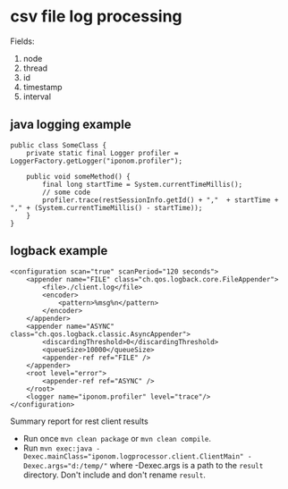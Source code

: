 csv file log processing
=======================

Fields:
1. node
2. thread
3. id
4. timestamp
5. interval


java logging example
--------------------

```
public class SomeClass {
    private static final Logger profiler = LoggerFactory.getLogger("iponom.profiler");
    
    public void someMethod() {
        final long startTime = System.currentTimeMillis();
        // some code
        profiler.trace(restSessionInfo.getId() + ","  + startTime + "," + (System.currentTimeMillis() - startTime));
    }
}
```


logback example
---------------

```
<configuration scan="true" scanPeriod="120 seconds">
    <appender name="FILE" class="ch.qos.logback.core.FileAppender">
        <file>./client.log</file>
        <encoder>
            <pattern>%msg%n</pattern>
        </encoder>
    </appender>
    <appender name="ASYNC" class="ch.qos.logback.classic.AsyncAppender">
        <discardingThreshold>0</discardingThreshold>
        <queueSize>10000</queueSize>
        <appender-ref ref="FILE" />
    </appender>
    <root level="error">
        <appender-ref ref="ASYNC" />
    </root>
    <logger name="iponom.profiler" level="trace"/>
</configuration>
```

Summary report for rest client results

* Run once `mvn clean package` or `mvn clean compile`.
* Run `mvn exec:java -Dexec.mainClass="iponom.logprocessor.client.ClientMain" -Dexec.args="d:/temp/"`
where -Dexec.args is a path to the `result` directory. Don't include and don't rename `result`.
   